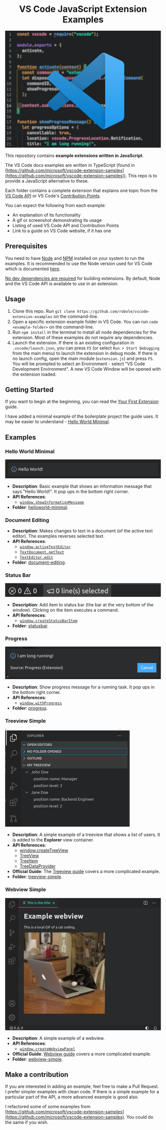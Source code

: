 <h1 align="center">
VS Code JavaScript Extension Examples
</h1>

![banner](banner.png)

This repository contains **example extensions written in JavaScript**.

The VS Code docs examples are written in TypeScript (found in [https://github.com/microsoft/vscode-extension-samples](https://github.com/microsoft/vscode-extension-samples)). This repo is to provide a JavaScript alternative to these.

Each folder contains a complete extension that explains one topic from the [VS Code API](https://code.visualstudio.com/api/references/vscode-api) or VS Code's [Contribution Points](https://code.visualstudio.com/api/references/contribution-points).

You can expect the following from each example:
- An explanation of its functionality
- A gif or screenshot demonstrating its usage
- Listing of used VS Code API and Contribution Points
- Link to a guide on VS Code website, if it has one

## Prerequisites

You need to have [Node](https://nodejs.org/en/) and [NPM](https://www.npmjs.com/) installed on your system to run the examples. It is recommended to use the Node version used for VS Code which is documented [here](https://github.com/Microsoft/vscode/wiki/How-to-Contribute#prerequisites).

<u>No dev dependencies are required</u> for building extensions. By default, Node and the VS Code API is available to use in an extension.

## Usage

1. Clone this repo. Run `git clone https://github.com/robole/vscode-extension-examples` on the command-line.
1. Open a specific extension example folder in VS Code. You can run `code <example-folder>` on the command-line.
1. Run `npm install` in the terminal to install all node dependencies for the extension. Most of these examples do not require any dependencies.
1. Launch the extension. If there is an existing configuration in `.vscode/launch.json`, you can press `F5` (or select `Run > Start Debugging` from the main menu) to launch the extension in debug mode. If there is no launch config, open the main module (`extension.js`) and press `F5`. You will be prompted to select an Environment - select "VS Code Development Environment". A new VS Code Window will be opened with the extension loaded.

## Getting Started

If you want to begin at the beginning, you can read the [Your First Extension](https://code.visualstudio.com/api/get-started/your-first-extension) guide.

I have added a minimal example of the boilerplate project the guide uses. It may be easier to understand - [Hello World Minimal](helloworld-minimal).

## Examples

### Hello World Minimal

 ![screenshot](helloworld-minimal/screenshot.png)

- **Description**: Basic example that shows an information message that says "Hello World!". It pop ups in the bottom right corner.
- **API References**:
	- [`window.showInformationMessage`](https://code.visualstudio.com/api/references/vscode-api#window.showInformationMessage) 
- **Folder**: [helloworld-minimal](#helloworld-minimal).

### Document Editing

- **Description**: Makes changes to text in a document (of the active text editor). The examples reverses selected text.
- **API References**:
	- [`window.activeTextEditor`](https://code.visualstudio.com/api/references/vscode-api#window.activeTextEditor)
	- [`TextDocument.getText`](https://code.visualstudio.com/api/references/vscode-api#TextDocument.getText)
	- [`TextEditor.edit`](https://code.visualstudio.com/api/references/vscode-api#TextEditor.edit)
- **Folder**: [document-editing](#document-editing).
### Status Bar

![screenshot](statusbar/img/screenshot.png)

- **Description**: Add item to status bar (the bar at the very bottom of the window). Clicking on the item executes a command.
- **API References**:
	- [`window.createStatusBarItem`](https://code.visualstudio.com/api/references/vscode-api#window.createStatusBarItem)
- **Folder**: [statusbar](#statusbar).

### Progress

![screenshot](progress/img/screenshot.png)

- **Description**: Show progress message for a running task. It pop ups in the bottom right corner.
- **API References**:
	- [`window.withProgress`](https://code.visualstudio.com/api/references/vscode-api#window.withProgress)
- **Folder**: [progress](#progress).

### Treeview Simple

![screenshot](treeview-simple/img/screenshot.png)

- **Description**: A simple example of a treeview that shows a list of users. It is added to the **Explorer** view container.
- **API References**:
	- [window.createTreeView](https://code.visualstudio.com/api/references/vscode-api#window.createTreeView)
	- [TreeView](https://code.visualstudio.com/api/references/vscode-api#TreeView)
	- [TreeItem](https://code.visualstudio.com/api/references/vscode-api#TreeItem)
	- [TreeDataProvider](https://code.visualstudio.com/api/references/vscode-api#TreeDataProvider)
- **Official Guide**: The [Treeview guide](https://code.visualstudio.com/api/extension-guides/treeview) covers a more complicated example.
- **Folder**: [treeview-simple](#treeview-simple).

### Webview Simple

![screenshot](webview-simple/img/screenshot.png)

- **Description**: A simple example of a webview.
- **API References**:
	- [`window.createWebviewPanel`](https://code.visualstudio.com/api/references/vscode-api#window.createWebviewPanel)
- **Official Guide**: [Webview guide](https://code.visualstudio.com/api/extension-guides/webview) covers a more complicated example.
- **Folder**: [webview-simple](#webview-simple).

## Make a contribution

If you are interested in adding an example, feel free to make a Pull Request. I prefer simpler examples with clean code. If there is a simple example for a particular part of the API, a more advanced example is good also.

I refactored some of some examples from [https://github.com/microsoft/vscode-extension-samples](https://github.com/microsoft/vscode-extension-samples). You could do the same if you wish.
